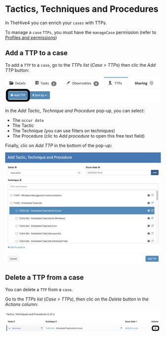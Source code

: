 # Tactics, Techniques and Procedures

In TheHive4 you can enrich your `cases` with TTPs.

To manage a `case` `TTPs`, you must have the `manageCase` permission (refer to [Profiles and permissions](../../Administrators/profiles/))

## Add a TTP to a case

To add a `TTP` to a `case`, go to the *TTPs list* (*Case > TTPs*) then clic the *Add TTP* button:

![add TTP button](./images/ttp-add-button.png)

In the *Add Tactic, Technique and Procedure* pop-up, you can select:

- The `occur date`
- The Tactic
- The Technique (you can use filters on techniques)
- The Procedure (clic to *Add procedure* to open this free text field)

Finally, clic on *Add TTP* in the bottom of the pop-up:

![TTP selection](./images/ttp-selection.png)

## Delete a TTP from a case

You can delete a `TTP` from a `case`. 

Go to the *TTPs list* (*Case > TTPs*), then clic on the *Delete* button in the *Actions* column:

![TTP deletion](./images/delete-ttp.png)
